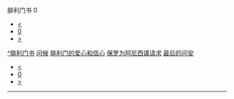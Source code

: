 ﻿





 腓利门书 0




* [<](bible/GEN01.md)
* [0](bible/PHM.md)
* [>](bible/GEN01.md)



[^](bible/index.md)[腓利门书](PHM01.htm#V0)
[问候](bible/PHM01.md#V0)
[腓利门的爱心和信心](bible/PHM01.md#V3)
[保罗为阿尼西谋请求](bible/PHM01.md#V7)
[最后的问安](bible/PHM01.md#V22)

* [<](bible/GEN01.md)
* [0](bible/PHM.md)
* [>](bible/GEN01.md)





---









